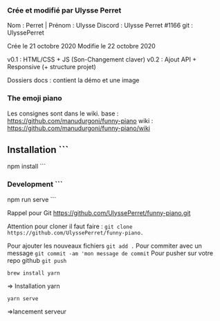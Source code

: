 ### Crée et modifié par Ulysse Perret
Nom : Perret | Prénom  : Ulysse
Discord : Ulysse Perret #1166
git : UlyssePerret

Crée le 21 octobre 2020
Modifie le 22 octobre 2020

v0.1 : HTML/CSS + JS (Son-Changement claver) v0.2 : Ajout API + Responsive (+ structure projet)

Dossiers docs : contient la démo et une image

### The emoji piano

Les consignes sont dans le wiki.
base : https://github.com/manudurgoni/funny-piano wiki : https://github.com/manudurgoni/funny-piano/wiki

## Installation ```
npm install ```

### Development ```
npm run serve ```

Rappel pour Git https://github.com/UlyssePerret/funny-piano.git

Attention pour cloner il faut faire : ```git clone https://github.com/UlyssePerret/funny-piano.``` 

Pour ajouter les nouveaux fichiers ```git add .```
Pour commiter avec un message ```git commit -am 'mon message de commit```
Pour pusher sur votre repo github ```git push```

```
brew install yarn
```
=> Installation yarn

```
yarn serve 
```
=>lancement serveur 
